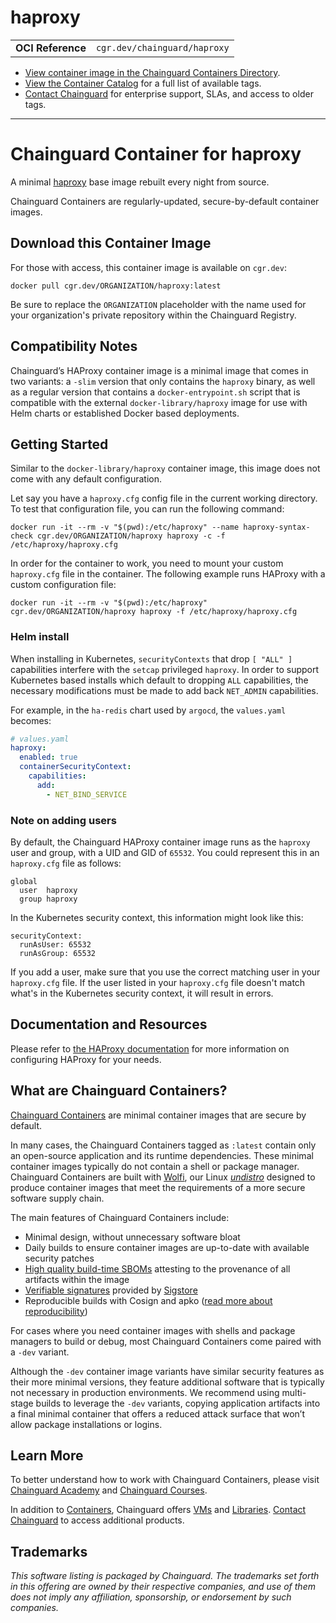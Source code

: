 <!--monopod:start-->
# haproxy
| | |
| - | - |
| **OCI Reference** | `cgr.dev/chainguard/haproxy` |


* [View container image in the Chainguard Containers Directory](https://images.chainguard.dev/directory/image/haproxy/overview).
* [View the Container Catalog](https://console.chainguard.dev/images/catalog) for a full list of available tags.
* [Contact Chainguard](https://www.chainguard.dev/contact?utm_source=readmes) for enterprise support, SLAs, and access to older tags.

---
<!--monopod:end-->

<!--overview:start-->
# Chainguard Container for haproxy

A minimal [haproxy](https://www.haproxy.org/) base image rebuilt every night from source.

Chainguard Containers are regularly-updated, secure-by-default container images.
<!--overview:end-->

<!--getting:start-->
## Download this Container Image
For those with access, this container image is available on `cgr.dev`:

```
docker pull cgr.dev/ORGANIZATION/haproxy:latest
```

Be sure to replace the `ORGANIZATION` placeholder with the name used for your organization's private repository within the Chainguard Registry.
<!--getting:end-->

<!--body:start-->
## Compatibility Notes

Chainguard’s HAProxy container image is a minimal image that comes in two variants: a `-slim` version that only contains the `haproxy` binary, as well as a regular version that contains a `docker-entrypoint.sh` script that is compatible with the external `docker-library/haproxy` image for use with Helm charts or established Docker based deployments.

## Getting Started

Similar to the `docker-library/haproxy` container image, this image does not come with any default configuration.

Let say you have a `haproxy.cfg` config file in the current working directory. To test that configuration file, you can run the following command:

```shell
docker run -it --rm -v "$(pwd):/etc/haproxy" --name haproxy-syntax-check cgr.dev/ORGANIZATION/haproxy haproxy -c -f /etc/haproxy/haproxy.cfg
```

In order for the container to work, you need to mount your custom `haproxy.cfg` file in the container. The following example runs HAProxy with a custom configuration file:

```
docker run -it --rm -v "$(pwd):/etc/haproxy" cgr.dev/ORGANIZATION/haproxy haproxy -f /etc/haproxy/haproxy.cfg
```

### Helm install

When installing in Kubernetes, `securityContexts` that drop `[ "ALL" ]` capabilities interfere with the `setcap` privileged `haproxy`. In order to support Kubernetes based installs which default to dropping `ALL` capabilities, the necessary modifications must be made to add back `NET_ADMIN` capabilities.

For example, in the `ha-redis` chart used by `argocd`, the `values.yaml` becomes:

```yaml
# values.yaml
haproxy:
  enabled: true
  containerSecurityContext:
    capabilities:
      add:
        - NET_BIND_SERVICE
```

### Note on adding users

By default, the Chainguard HAProxy container image runs as the `haproxy` user and group, with a UID and GID of `65532`. You could represent this in an `haproxy.cfg` file as follows:

```
global
  user  haproxy
  group haproxy
```

In the Kubernetes security context, this information might look like this:

```
securityContext:
  runAsUser: 65532
  runAsGroup: 65532
```

If you add a user, make sure that you use the correct matching user in your `haproxy.cfg` file. If the user listed in your `haproxy.cfg` file doesn't match what's in the Kubernetes security context, it will result in errors. 


## Documentation and Resources

Please refer to [the HAProxy documentation](https://docs.haproxy.org/) for more information on configuring HAProxy for your needs.

<!--body:end-->

## What are Chainguard Containers?

[Chainguard Containers](https://www.chainguard.dev/containers?utm_source=readmes) are minimal container images that are secure by default. 

In many cases, the Chainguard Containers tagged as `:latest` contain only an open-source application and its runtime dependencies. These minimal container images typically do not contain a shell or package manager. Chainguard Containers are built with [Wolfi](https://edu.chainguard.dev/open-source/wolfi/overview?utm_source=readmes), our Linux _[undistro](https://edu.chainguard.dev/open-source/wolfi/overview/#why-undistro)_ designed to produce container images that meet the requirements of a more secure software supply chain.

The main features of Chainguard Containers include:

* Minimal design, without unnecessary software bloat
* Daily builds to ensure container images are up-to-date with available security patches
* [High quality build-time SBOMs](https://edu.chainguard.dev/chainguard/chainguard-images/working-with-images/retrieve-image-sboms/?utm_source=readmes) attesting to the provenance of all artifacts within the image
* [Verifiable signatures](https://edu.chainguard.dev/chainguard/chainguard-images/working-with-images/retrieve-image-sboms/) provided by [Sigstore](https://edu.chainguard.dev/open-source/sigstore/cosign/an-introduction-to-cosign/?utm_source=readmes)
* Reproducible builds with Cosign and apko ([read more about reproducibility](https://www.chainguard.dev/unchained/reproducing-chainguards-reproducible-image-builds?utm_source=readmes))

For cases where you need container images with shells and package managers to build or debug, most Chainguard Containers come paired with a `-dev` variant.

Although the `-dev` container image variants have similar security features as their more minimal versions, they feature additional software that is typically not necessary in production environments. We recommend using multi-stage builds to leverage the `-dev` variants, copying application artifacts into a final minimal container that offers a reduced attack surface that won’t allow package installations or logins.

## Learn More

To better understand how to work with Chainguard Containers, please visit [Chainguard Academy](https://edu.chainguard.dev/?utm_source=readmes) and [Chainguard Courses](https://courses.chainguard.dev/?utm_source=readmes).

In addition to [Containers](https://www.chainguard.dev/containers?utm_source=readmes), Chainguard offers [VMs](https://www.chainguard.dev/vms?utm_source=readmes) and [Libraries](https://www.chainguard.dev/libraries?utm_source=readmes). [Contact Chainguard](https://www.chainguard.dev/contact?utm_source=readmes) to access additional products. 

## Trademarks

_This software listing is packaged by Chainguard. The trademarks set forth in this offering are owned by their respective companies, and use of them does not imply any affiliation, sponsorship, or endorsement by such companies._